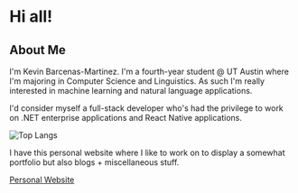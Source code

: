 # Hi all!

## About Me

I'm Kevin Barcenas-Martinez. I'm a fourth-year student @ UT Austin where I'm majoring in Computer Science and Linguistics. As such I'm really interested in machine learning and natural language applications. 

I'd consider myself a full-stack developer who's had the privilege to work on .NET enterprise applications and React Native applications.

![Top Langs](https://github-readme-stats.vercel.app/api/top-langs/?username=kevinbarcenasmtz&theme=tokyonight)

I have this personal website where I like to work on to display a somewhat portfolio but also blogs + miscellaneous stuff. 

[Personal Website](https://kevinbarcenasmtz.github.io/)



